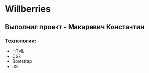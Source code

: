 # Willberries
## Выполнил проект - Макаревич Константин
### Технологии:
- HTML
- CSS
- Bootstrap
- JS
